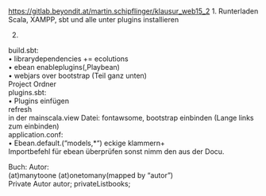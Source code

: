 # 
https://gitlab.beyondit.at/martin.schipflinger/klausur_web15_2
1.
Runterladen Scala, XAMPP, sbt und alle unter plugins installieren

2.
build.sbt:<br> 
•	librarydependencies += ecolutions<br>
•	ebean enableplugins(,Playbean)<br>
•	webjars over bootstrap (Teil ganz unten)<br>
Project Ordner<br>
plugins.sbt:<br>
•	Plugins einfügen<br>
refresh<br>
in der mainscala.view Datei: fontawsome, bootstrap einbinden (Lange links zum einbinden)<br>
application.conf: <br>
•	Ebean.default.(“models,*“) eckige klammern+<br>
Importbefehl für ebean überprüfen sonst nimm den aus der Docu.<br>

Buch:				              Autor:<br>
(at)manytoone			        (at)onetomany(mapped by “autor”)<br>
Private Autor autor;		    privateList<Buch>books;<br>
 

